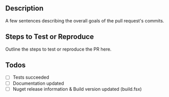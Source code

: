 ## Description
A few sentences describing the overall goals of the pull request's commits.

## Steps to Test or Reproduce
Outline the steps to test or reproduce the PR here.

## Todos
- [ ] Tests succeeded
- [ ] Documentation updated
- [ ] Nuget release information & Build version updated (build.fsx)